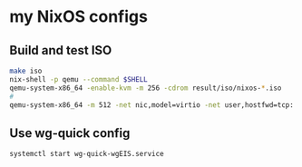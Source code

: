 # my NixOS configs

## Build and test ISO

```bash
make iso
nix-shell -p qemu --command $SHELL
qemu-system-x86_64 -enable-kvm -m 256 -cdrom result/iso/nixos-*.iso
#
qemu-system-x86_64 -m 512 -net nic,model=virtio -net user,hostfwd=tcp::2222-:22 -cdrom result/iso/nixos-24.05.20240106.46ae021-x86_64-linux.iso
```

## Use wg-quick config

```bash
systemctl start wg-quick-wgEIS.service
```
